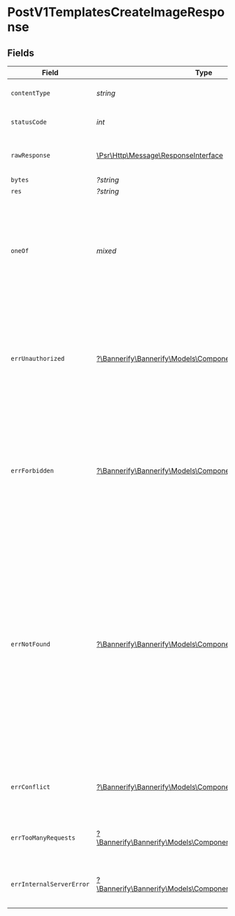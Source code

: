 # PostV1TemplatesCreateImageResponse


## Fields

| Field                                                                                                                                                                                                                                                                                                                                                                                                                             | Type                                                                                                                                                                                                                                                                                                                                                                                                                              | Required                                                                                                                                                                                                                                                                                                                                                                                                                          | Description                                                                                                                                                                                                                                                                                                                                                                                                                       |
| --------------------------------------------------------------------------------------------------------------------------------------------------------------------------------------------------------------------------------------------------------------------------------------------------------------------------------------------------------------------------------------------------------------------------------- | --------------------------------------------------------------------------------------------------------------------------------------------------------------------------------------------------------------------------------------------------------------------------------------------------------------------------------------------------------------------------------------------------------------------------------- | --------------------------------------------------------------------------------------------------------------------------------------------------------------------------------------------------------------------------------------------------------------------------------------------------------------------------------------------------------------------------------------------------------------------------------- | --------------------------------------------------------------------------------------------------------------------------------------------------------------------------------------------------------------------------------------------------------------------------------------------------------------------------------------------------------------------------------------------------------------------------------- |
| `contentType`                                                                                                                                                                                                                                                                                                                                                                                                                     | *string*                                                                                                                                                                                                                                                                                                                                                                                                                          | :heavy_check_mark:                                                                                                                                                                                                                                                                                                                                                                                                                | HTTP response content type for this operation                                                                                                                                                                                                                                                                                                                                                                                     |
| `statusCode`                                                                                                                                                                                                                                                                                                                                                                                                                      | *int*                                                                                                                                                                                                                                                                                                                                                                                                                             | :heavy_check_mark:                                                                                                                                                                                                                                                                                                                                                                                                                | HTTP response status code for this operation                                                                                                                                                                                                                                                                                                                                                                                      |
| `rawResponse`                                                                                                                                                                                                                                                                                                                                                                                                                     | [\Psr\Http\Message\ResponseInterface](https://www.php-fig.org/psr/psr-7/#33-psrhttpmessageresponseinterface)                                                                                                                                                                                                                                                                                                                      | :heavy_check_mark:                                                                                                                                                                                                                                                                                                                                                                                                                | Raw HTTP response; suitable for custom response parsing                                                                                                                                                                                                                                                                                                                                                                           |
| `bytes`                                                                                                                                                                                                                                                                                                                                                                                                                           | *?string*                                                                                                                                                                                                                                                                                                                                                                                                                         | :heavy_minus_sign:                                                                                                                                                                                                                                                                                                                                                                                                                | A image file                                                                                                                                                                                                                                                                                                                                                                                                                      |
| `res`                                                                                                                                                                                                                                                                                                                                                                                                                             | *?string*                                                                                                                                                                                                                                                                                                                                                                                                                         | :heavy_minus_sign:                                                                                                                                                                                                                                                                                                                                                                                                                | A image file                                                                                                                                                                                                                                                                                                                                                                                                                      |
| `oneOf`                                                                                                                                                                                                                                                                                                                                                                                                                           | *mixed*                                                                                                                                                                                                                                                                                                                                                                                                                           | :heavy_minus_sign:                                                                                                                                                                                                                                                                                                                                                                                                                | The server cannot or will not process the request due to something that is perceived to be a client error (e.g., malformed request syntax, invalid request message framing, or deceptive request routing).                                                                                                                                                                                                                        |
| `errUnauthorized`                                                                                                                                                                                                                                                                                                                                                                                                                 | [?\Bannerify\Bannerify\Models\Components\ErrUnauthorized](../../Models/Components/ErrUnauthorized.md)                                                                                                                                                                                                                                                                                                                             | :heavy_minus_sign:                                                                                                                                                                                                                                                                                                                                                                                                                | Although the HTTP standard specifies "unauthorized", semantically this response means "unauthenticated". That is, the client must authenticate itself to get the requested response.                                                                                                                                                                                                                                              |
| `errForbidden`                                                                                                                                                                                                                                                                                                                                                                                                                    | [?\Bannerify\Bannerify\Models\Components\ErrForbidden](../../Models/Components/ErrForbidden.md)                                                                                                                                                                                                                                                                                                                                   | :heavy_minus_sign:                                                                                                                                                                                                                                                                                                                                                                                                                | The client does not have access rights to the content; that is, it is unauthorized, so the server is refusing to give the requested resource. Unlike 401 Unauthorized, the client's identity is known to the server.                                                                                                                                                                                                              |
| `errNotFound`                                                                                                                                                                                                                                                                                                                                                                                                                     | [?\Bannerify\Bannerify\Models\Components\ErrNotFound](../../Models/Components/ErrNotFound.md)                                                                                                                                                                                                                                                                                                                                     | :heavy_minus_sign:                                                                                                                                                                                                                                                                                                                                                                                                                | The server cannot find the requested resource. In the browser, this means the URL is not recognized. In an API, this can also mean that the endpoint is valid but the resource itself does not exist. Servers may also send this response instead of 403 Forbidden to hide the existence of a resource from an unauthorized client. This response code is probably the most well known due to its frequent occurrence on the web. |
| `errConflict`                                                                                                                                                                                                                                                                                                                                                                                                                     | [?\Bannerify\Bannerify\Models\Components\ErrConflict](../../Models/Components/ErrConflict.md)                                                                                                                                                                                                                                                                                                                                     | :heavy_minus_sign:                                                                                                                                                                                                                                                                                                                                                                                                                | This response is sent when a request conflicts with the current state of the server.                                                                                                                                                                                                                                                                                                                                              |
| `errTooManyRequests`                                                                                                                                                                                                                                                                                                                                                                                                              | [?\Bannerify\Bannerify\Models\Components\ErrTooManyRequests](../../Models/Components/ErrTooManyRequests.md)                                                                                                                                                                                                                                                                                                                       | :heavy_minus_sign:                                                                                                                                                                                                                                                                                                                                                                                                                | The user has sent too many requests in a given amount of time ("rate limiting")                                                                                                                                                                                                                                                                                                                                                   |
| `errInternalServerError`                                                                                                                                                                                                                                                                                                                                                                                                          | [?\Bannerify\Bannerify\Models\Components\ErrInternalServerError](../../Models/Components/ErrInternalServerError.md)                                                                                                                                                                                                                                                                                                               | :heavy_minus_sign:                                                                                                                                                                                                                                                                                                                                                                                                                | The server has encountered a situation it does not know how to handle.                                                                                                                                                                                                                                                                                                                                                            |